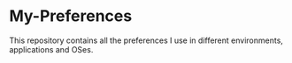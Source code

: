 # My-Preferences
This repository contains all the preferences I use in different environments, applications and OSes.
